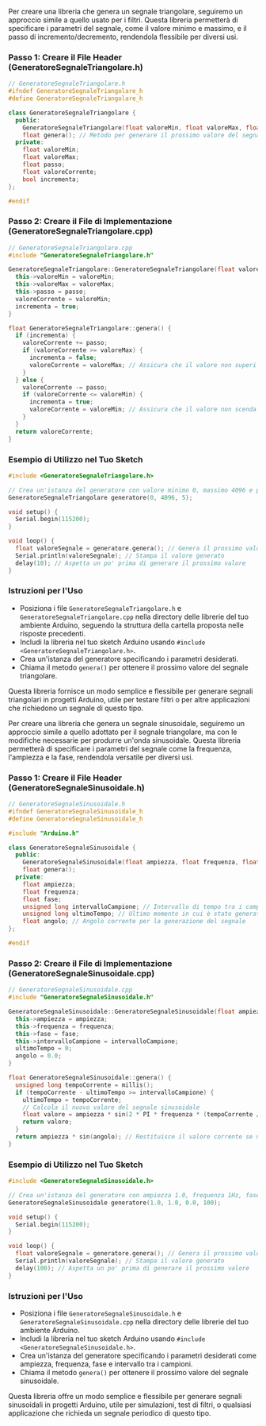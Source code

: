 Per creare una libreria che genera un segnale triangolare, seguiremo un approccio simile a quello usato per i filtri. Questa libreria permetterà di specificare i parametri del segnale, come il valore minimo e massimo, e il passo di incremento/decremento, rendendola flessibile per diversi usi.
### Passo 1: Creare il File Header (GeneratoreSegnaleTriangolare.h)

```cpp
// GeneratoreSegnaleTriangolare.h
#ifndef GeneratoreSegnaleTriangolare_h
#define GeneratoreSegnaleTriangolare_h

class GeneratoreSegnaleTriangolare {
  public:
    GeneratoreSegnaleTriangolare(float valoreMin, float valoreMax, float passo);
    float genera(); // Metodo per generare il prossimo valore del segnale
  private:
    float valoreMin;
    float valoreMax;
    float passo;
    float valoreCorrente;
    bool incrementa;
};

#endif
```


### Passo 2: Creare il File di Implementazione (GeneratoreSegnaleTriangolare.cpp)

```cpp
// GeneratoreSegnaleTriangolare.cpp
#include "GeneratoreSegnaleTriangolare.h"

GeneratoreSegnaleTriangolare::GeneratoreSegnaleTriangolare(float valoreMin, float valoreMax, float passo) {
  this->valoreMin = valoreMin;
  this->valoreMax = valoreMax;
  this->passo = passo;
  valoreCorrente = valoreMin;
  incrementa = true;
}

float GeneratoreSegnaleTriangolare::genera() {
  if (incrementa) {
    valoreCorrente += passo;
    if (valoreCorrente >= valoreMax) {
      incrementa = false;
      valoreCorrente = valoreMax; // Assicura che il valore non superi il massimo
    }
  } else {
    valoreCorrente -= passo;
    if (valoreCorrente <= valoreMin) {
      incrementa = true;
      valoreCorrente = valoreMin; // Assicura che il valore non scenda sotto il minimo
    }
  }
  return valoreCorrente;
}
```


### Esempio di Utilizzo nel Tuo Sketch

```cpp
#include <GeneratoreSegnaleTriangolare.h>

// Crea un'istanza del generatore con valore minimo 0, massimo 4096 e passo 5
GeneratoreSegnaleTriangolare generatore(0, 4096, 5);

void setup() {
  Serial.begin(115200);
}

void loop() {
  float valoreSegnale = generatore.genera(); // Genera il prossimo valore del segnale
  Serial.println(valoreSegnale); // Stampa il valore generato
  delay(10); // Aspetta un po' prima di generare il prossimo valore
}
```


### Istruzioni per l'Uso 
- Posiziona i file `GeneratoreSegnaleTriangolare.h` e `GeneratoreSegnaleTriangolare.cpp` nella directory delle librerie del tuo ambiente Arduino, seguendo la struttura della cartella proposta nelle risposte precedenti. 
- Includi la libreria nel tuo sketch Arduino usando `#include <GeneratoreSegnaleTriangolare.h>`.
- Crea un'istanza del generatore specificando i parametri desiderati. 
- Chiama il metodo `genera()` per ottenere il prossimo valore del segnale triangolare.

Questa libreria fornisce un modo semplice e flessibile per generare segnali triangolari in progetti Arduino, utile per testare filtri o per altre applicazioni che richiedono un segnale di questo tipo.


Per creare una libreria che genera un segnale sinusoidale, seguiremo un approccio simile a quello adottato per il segnale triangolare, ma con le modifiche necessarie per produrre un'onda sinusoidale. Questa libreria permetterà di specificare i parametri del segnale come la frequenza, l'ampiezza e la fase, rendendola versatile per diversi usi.
### Passo 1: Creare il File Header (GeneratoreSegnaleSinusoidale.h)

```cpp
// GeneratoreSegnaleSinusoidale.h
#ifndef GeneratoreSegnaleSinusoidale_h
#define GeneratoreSegnaleSinusoidale_h

#include "Arduino.h"

class GeneratoreSegnaleSinusoidale {
  public:
    GeneratoreSegnaleSinusoidale(float ampiezza, float frequenza, float fase, unsigned long intervalloCampione);
    float genera();
  private:
    float ampiezza;
    float frequenza;
    float fase;
    unsigned long intervalloCampione; // Intervallo di tempo tra i campioni in millisecondi
    unsigned long ultimoTempo; // Ultimo momento in cui è stato generato un valore
    float angolo; // Angolo corrente per la generazione del segnale
};

#endif
```


### Passo 2: Creare il File di Implementazione (GeneratoreSegnaleSinusoidale.cpp)

```cpp
// GeneratoreSegnaleSinusoidale.cpp
#include "GeneratoreSegnaleSinusoidale.h"

GeneratoreSegnaleSinusoidale::GeneratoreSegnaleSinusoidale(float ampiezza, float frequenza, float fase, unsigned long intervalloCampione) {
  this->ampiezza = ampiezza;
  this->frequenza = frequenza;
  this->fase = fase;
  this->intervalloCampione = intervalloCampione;
  ultimoTempo = 0;
  angolo = 0.0;
}

float GeneratoreSegnaleSinusoidale::genera() {
  unsigned long tempoCorrente = millis();
  if (tempoCorrente - ultimoTempo >= intervalloCampione) {
    ultimoTempo = tempoCorrente;
    // Calcola il nuovo valore del segnale sinusoidale
    float valore = ampiezza * sin(2 * PI * frequenza * (tempoCorrente / 1000.0) + fase);
    return valore;
  }
  return ampiezza * sin(angolo); // Restituisce il valore corrente se non è ancora tempo per il nuovo campione
}
```


### Esempio di Utilizzo nel Tuo Sketch

```cpp
#include <GeneratoreSegnaleSinusoidale.h>

// Crea un'istanza del generatore con ampiezza 1.0, frequenza 1Hz, fase 0 e intervallo campione 100ms
GeneratoreSegnaleSinusoidale generatore(1.0, 1.0, 0.0, 100);

void setup() {
  Serial.begin(115200);
}

void loop() {
  float valoreSegnale = generatore.genera(); // Genera il prossimo valore del segnale
  Serial.println(valoreSegnale); // Stampa il valore generato
  delay(100); // Aspetta un po' prima di generare il prossimo valore
}
```


### Istruzioni per l'Uso 
- Posiziona i file `GeneratoreSegnaleSinusoidale.h` e `GeneratoreSegnaleSinusoidale.cpp` nella directory delle librerie del tuo ambiente Arduino. 
- Includi la libreria nel tuo sketch Arduino usando `#include <GeneratoreSegnaleSinusoidale.h>`.
- Crea un'istanza del generatore specificando i parametri desiderati come ampiezza, frequenza, fase e intervallo tra i campioni. 
- Chiama il metodo `genera()` per ottenere il prossimo valore del segnale sinusoidale.

Questa libreria offre un modo semplice e flessibile per generare segnali sinusoidali in progetti Arduino, utile per simulazioni, test di filtri, o qualsiasi applicazione che richieda un segnale periodico di questo tipo.